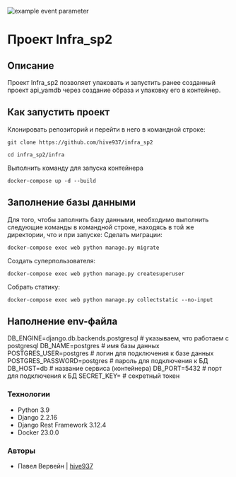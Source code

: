 ![example event parameter](https://github.com/hive937/yamdb_final/actions/workflows/yamdb_workflow.yml/badge.svg?event=push)
# **Проект Infra_sp2**
## **Описание**
Проект Infra_sp2 позволяет упаковать и запустить ранее созданный проект api_yamdb через создание образа и упаковку его в контейнер.
## **Как запустить проект**
Клонировать репозиторий и перейти в него в командной строке:
```
git clone https://github.com/hive937/infra_sp2
```
```
cd infra_sp2/infra
```
Выполнить команду для запуска контейнера
```
docker-compose up -d --build
```
## **Заполнение базы данными**
Для того, чтобы заполнить базу данными, необходимо выполнить следующие команды в командной строке, находясь в той же директории, что и при запуске:
Сделать миграции:
```
docker-compose exec web python manage.py migrate
```
Создать суперпользователя:
```
docker-compose exec web python manage.py createsuperuser
```
Собрать статику:
```
docker-compose exec web python manage.py collectstatic --no-input
```
## **Наполнение env-файла**
DB_ENGINE=django.db.backends.postgresql # указываем, что работаем с postgresql
DB_NAME=postgres # имя базы данных
POSTGRES_USER=postgres # логин для подключения к базе данных
POSTGRES_PASSWORD=postgres # пароль для подключения к БД
DB_HOST=db # название сервиса (контейнера)
DB_PORT=5432 # порт для подключения к БД 
SECRET_KEY= # секретный токен
### Технологии
- Python 3.9
- Django 2.2.16
- Django Rest Framework 3.12.4
- Docker 23.0.0
### Авторы
- Павел Вервейн | [hive937](https://github.com/hive937)
